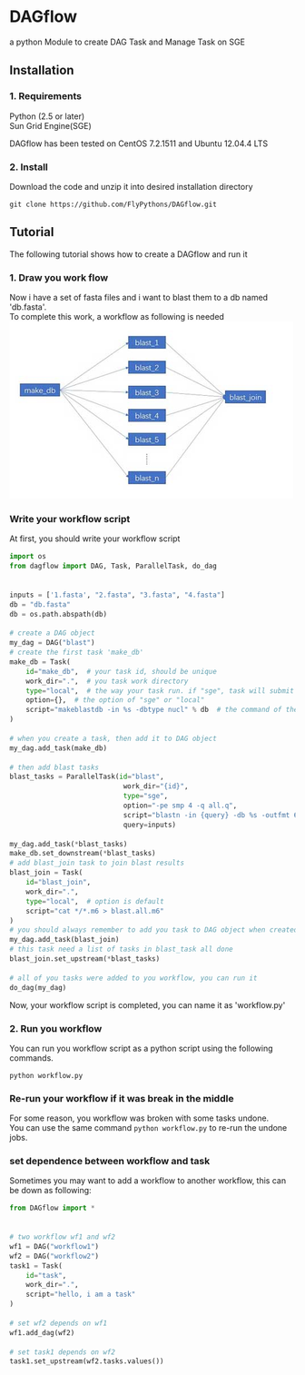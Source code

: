 # DAGflow
a python Module to create DAG Task and Manage Task on SGE
## Installation
### 1. Requirements
Python (2.5 or later)  
Sun Grid Engine(SGE)

DAGflow has been tested on CentOS 7.2.1511 and Ubuntu 12.04.4 LTS
### 2. Install
Download the code and unzip it into desired installation directory 
```commandline
git clone https://github.com/FlyPythons/DAGflow.git
```

## Tutorial
The following tutorial shows how to create a DAGflow and run it
### 1. Draw you work flow
Now i have a set of fasta files and i want to blast them to a db named 'db.fasta'.  
To complete this work, a workflow as following is needed
![image](https://github.com/FlyPythons/DAGflow/raw/master/test/workflow.jpg)
### Write your workflow script
At first, you should write your workflow script 
```python
import os
from dagflow import DAG, Task, ParallelTask, do_dag


inputs = ['1.fasta', "2.fasta", "3.fasta", "4.fasta"]
db = "db.fasta"
db = os.path.abspath(db)

# create a DAG object
my_dag = DAG("blast")
# create the first task 'make_db'
make_db = Task(
    id="make_db",  # your task id, should be unique
    work_dir=".",  # you task work directory
    type="local",  # the way your task run. if "sge", task will submit with qsub
    option={},  # the option of "sge" or "local"
    script="makeblastdb -in %s -dbtype nucl" % db  # the command of the task
)

# when you create a task, then add it to DAG object
my_dag.add_task(make_db)

# then add blast tasks
blast_tasks = ParallelTask(id="blast",
                            work_dir="{id}",
                            type="sge",
                            option="-pe smp 4 -q all.q",
                            script="blastn -in {query} -db %s -outfmt 6 -out {query}.m6",
                            query=inputs)

my_dag.add_task(*blast_tasks)
make_db.set_downstream(*blast_tasks)
# add blast_join task to join blast results
blast_join = Task(
    id="blast_join",
    work_dir=".",
    type="local",  # option is default
    script="cat */*.m6 > blast.all.m6"
)
# you should always remember to add you task to DAG object when created
my_dag.add_task(blast_join)
# this task need a list of tasks in blast_task all done
blast_join.set_upstream(*blast_tasks)

# all of you tasks were added to you workflow, you can run it
do_dag(my_dag)

```
Now, your workflow script is completed, you can name it as 'workflow.py'
### 2. Run you workflow 
You can run you workflow script as a python script using the following commands.
```commandline
python workflow.py
```
### Re-run your workflow if it was break in the middle
For some reason, you workflow was broken with some tasks undone.  
You can use the same command `python workflow.py`  to re-run the undone jobs.
### set dependence between workflow and task
Sometimes you may want to add a workflow to another workflow, this can be down as following:  
```python
from DAGflow import *


# two workflow wf1 and wf2
wf1 = DAG("workflow1")
wf2 = DAG("workflow2")
task1 = Task(
    id="task",
    work_dir=".",
    script="hello, i am a task"
)

# set wf2 depends on wf1
wf1.add_dag(wf2)

# set task1 depends on wf2
task1.set_upstream(wf2.tasks.values())
```
